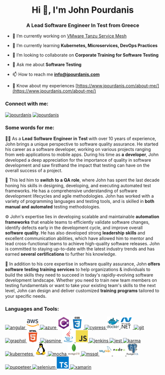 <h1 align="center">Hi 👋, I'm John Pourdanis</h1>
<h3 align="center">A Lead Software Engineer In Test from Greece</h3>

- 🔭 I’m currently working on [VMware Tanzu Service Mesh](https://tanzu.vmware.com/service-mesh)

- 🌱 I’m currently learning **Kubernetes, Microservices, DevOps Practices**

- 👯 I’m looking to collaborate on **Corporate Training for Software Testing**

- 💬 Ask me about **Software Testing**

- 📫 How to reach me **info@jpourdanis.com**

- 📄 Know about my experiences [https://www.jpourdanis.com/about-me/](https://www.jpourdanis.com/about-me/)

<h3 align="left">Connect with me:</h3>
<p align="left">
<a href="https://twitter.com/jpourdanis" target="blank"><img align="center" src="https://raw.githubusercontent.com/rahuldkjain/github-profile-readme-generator/master/src/images/icons/Social/twitter.svg" alt="jpourdanis" height="30" width="40" /></a>
<a href="https://linkedin.com/in/jpourdanis" target="blank"><img align="center" src="https://raw.githubusercontent.com/rahuldkjain/github-profile-readme-generator/master/src/images/icons/Social/linked-in-alt.svg" alt="jpourdanis" height="30" width="40" /></a>
</p>

<h3 align="left">Some words for me:</h3>
<p align="left">
👨‍💻 As a 𝐋𝐞𝐚𝐝 𝐒𝐨𝐟𝐭𝐰𝐚𝐫𝐞 𝐄𝐧𝐠𝐢𝐧𝐞𝐞𝐫 𝐢𝐧 𝐓𝐞𝐬𝐭 with over 10 years of experience, John brings a unique perspective to software quality assurance. He started his career as a software developer, working on various projects ranging from web applications to mobile apps. During his time as 𝐚 𝐝𝐞𝐯𝐞𝐥𝐨𝐩𝐞𝐫, John developed a deep appreciation for the importance of quality in software development and saw firsthand the impact that testing can have on the overall success of a project.

📌 This led him to 𝐬𝐰𝐢𝐭𝐜𝐡 𝐭𝐨 𝐚 𝐐𝐀 𝐫𝐨𝐥𝐞, where John has spent the last decade honing his skills in designing, developing, and executing automated test frameworks. He has a comprehensive understanding of software development lifecycles and agile methodologies. John has worked with a variety of programming languages and testing tools, and is skilled in 𝐛𝐨𝐭𝐡 𝐦𝐚𝐧𝐮𝐚𝐥 𝐚𝐧𝐝 𝐚𝐮𝐭𝐨𝐦𝐚𝐭𝐞𝐝 testing methodologies.

⚙️ John's expertise lies in developing scalable and maintainable 𝐚𝐮𝐭𝐨𝐦𝐚𝐭𝐢𝐨𝐧 𝐟𝐫𝐚𝐦𝐞𝐰𝐨𝐫𝐤𝐬 that enable teams to efficiently validate software changes, identify defects early in the development cycle, and improve overall 𝐬𝐨𝐟𝐭𝐰𝐚𝐫𝐞 𝐪𝐮𝐚𝐥𝐢𝐭𝐲. He has also developed strong 𝐥𝐞𝐚𝐝𝐞𝐫𝐬𝐡𝐢𝐩 𝐬𝐤𝐢𝐥𝐥𝐬 and excellent communication abilities, which have allowed him to mentor and lead cross-functional teams to achieve high-quality software releases. John is committed to staying up-to-date with the latest industry trends and has earned 𝐬𝐞𝐯𝐞𝐫𝐚𝐥 𝐜𝐞𝐫𝐭𝐢𝐟𝐢𝐜𝐚𝐭𝐢𝐨𝐧𝐬 to further his knowledge.

💫 In addition to his core expertise in software quality assurance, John 𝐨𝐟𝐟𝐞𝐫𝐬 𝐬𝐨𝐟𝐭𝐰𝐚𝐫𝐞 𝐭𝐞𝐬𝐭𝐢𝐧𝐠 𝐭𝐫𝐚𝐢𝐧𝐢𝐧𝐠 𝐬𝐞𝐫𝐯𝐢𝐜𝐞𝐬 to help organizations & individuals to build the skills they need to succeed in today's rapidly-evolving software development landscape. Whether you need to train new team members on testing fundamentals or want to take your existing team's skills to the next level, John can design and deliver customized 𝐭𝐫𝐚𝐢𝐧𝐢𝐧𝐠 𝐩𝐫𝐨𝐠𝐫𝐚𝐦𝐬 tailored to your specific needs.
</p>

<h3 align="left">Languages and Tools:</h3>
<p align="left"> <a href="https://angular.io" target="_blank" rel="noreferrer"> <img src="https://angular.io/assets/images/logos/angular/angular.svg" alt="angular" width="40" height="40"/> </a> <a href="https://aws.amazon.com" target="_blank" rel="noreferrer"> <img src="https://raw.githubusercontent.com/devicons/devicon/master/icons/amazonwebservices/amazonwebservices-original-wordmark.svg" alt="aws" width="40" height="40"/> </a> <a href="https://azure.microsoft.com/en-in/" target="_blank" rel="noreferrer"> <img src="https://www.vectorlogo.zone/logos/microsoft_azure/microsoft_azure-icon.svg" alt="azure" width="40" height="40"/> </a> <a href="https://www.w3schools.com/cs/" target="_blank" rel="noreferrer"> <img src="https://raw.githubusercontent.com/devicons/devicon/master/icons/csharp/csharp-original.svg" alt="csharp" width="40" height="40"/> </a> <a href="https://www.w3schools.com/css/" target="_blank" rel="noreferrer"> <img src="https://raw.githubusercontent.com/devicons/devicon/master/icons/css3/css3-original-wordmark.svg" alt="css3" width="40" height="40"/> </a> <a href="https://www.cypress.io" target="_blank" rel="noreferrer"> <img src="https://raw.githubusercontent.com/simple-icons/simple-icons/6e46ec1fc23b60c8fd0d2f2ff46db82e16dbd75f/icons/cypress.svg" alt="cypress" width="40" height="40"/> </a> <a href="https://www.docker.com/" target="_blank" rel="noreferrer"> <img src="https://raw.githubusercontent.com/devicons/devicon/master/icons/docker/docker-original-wordmark.svg" alt="docker" width="40" height="40"/> </a> <a href="https://dotnet.microsoft.com/" target="_blank" rel="noreferrer"> <img src="https://raw.githubusercontent.com/devicons/devicon/master/icons/dot-net/dot-net-original-wordmark.svg" alt="dotnet" width="40" height="40"/> </a> <a href="https://git-scm.com/" target="_blank" rel="noreferrer"> <img src="https://www.vectorlogo.zone/logos/git-scm/git-scm-icon.svg" alt="git" width="40" height="40"/> </a> <a href="https://graphql.org" target="_blank" rel="noreferrer"> <img src="https://www.vectorlogo.zone/logos/graphql/graphql-icon.svg" alt="graphql" width="40" height="40"/> </a> <a href="https://www.w3.org/html/" target="_blank" rel="noreferrer"> <img src="https://raw.githubusercontent.com/devicons/devicon/master/icons/html5/html5-original-wordmark.svg" alt="html5" width="40" height="40"/> </a> <a href="https://jasmine.github.io/" target="_blank" rel="noreferrer"> <img src="https://www.vectorlogo.zone/logos/jasmine/jasmine-icon.svg" alt="jasmine" width="40" height="40"/> </a> <a href="https://www.java.com" target="_blank" rel="noreferrer"> <img src="https://raw.githubusercontent.com/devicons/devicon/master/icons/java/java-original.svg" alt="java" width="40" height="40"/> </a> <a href="https://developer.mozilla.org/en-US/docs/Web/JavaScript" target="_blank" rel="noreferrer"> <img src="https://raw.githubusercontent.com/devicons/devicon/master/icons/javascript/javascript-original.svg" alt="javascript" width="40" height="40"/> </a> <a href="https://www.jenkins.io" target="_blank" rel="noreferrer"> <img src="https://www.vectorlogo.zone/logos/jenkins/jenkins-icon.svg" alt="jenkins" width="40" height="40"/> </a> <a href="https://jestjs.io" target="_blank" rel="noreferrer"> <img src="https://www.vectorlogo.zone/logos/jestjsio/jestjsio-icon.svg" alt="jest" width="40" height="40"/> </a> <a href="https://karma-runner.github.io/latest/index.html" target="_blank" rel="noreferrer"> <img src="https://raw.githubusercontent.com/detain/svg-logos/780f25886640cef088af994181646db2f6b1a3f8/svg/karma.svg" alt="karma" width="40" height="40"/> </a> <a href="https://kubernetes.io" target="_blank" rel="noreferrer"> <img src="https://www.vectorlogo.zone/logos/kubernetes/kubernetes-icon.svg" alt="kubernetes" width="40" height="40"/> </a> <a href="https://www.linux.org/" target="_blank" rel="noreferrer"> <img src="https://raw.githubusercontent.com/devicons/devicon/master/icons/linux/linux-original.svg" alt="linux" width="40" height="40"/> </a> <a href="https://mochajs.org" target="_blank" rel="noreferrer"> <img src="https://www.vectorlogo.zone/logos/mochajs/mochajs-icon.svg" alt="mocha" width="40" height="40"/> </a> <a href="https://www.mongodb.com/" target="_blank" rel="noreferrer"> <img src="https://raw.githubusercontent.com/devicons/devicon/master/icons/mongodb/mongodb-original-wordmark.svg" alt="mongodb" width="40" height="40"/> </a> <a href="https://www.microsoft.com/en-us/sql-server" target="_blank" rel="noreferrer"> <img src="https://www.svgrepo.com/show/303229/microsoft-sql-server-logo.svg" alt="mssql" width="40" height="40"/> </a> <a href="https://www.mysql.com/" target="_blank" rel="noreferrer"> <img src="https://raw.githubusercontent.com/devicons/devicon/master/icons/mysql/mysql-original-wordmark.svg" alt="mysql" width="40" height="40"/> </a> <a href="https://nodejs.org" target="_blank" rel="noreferrer"> <img src="https://raw.githubusercontent.com/devicons/devicon/master/icons/nodejs/nodejs-original-wordmark.svg" alt="nodejs" width="40" height="40"/> </a> <a href="https://www.postgresql.org" target="_blank" rel="noreferrer"> <img src="https://raw.githubusercontent.com/devicons/devicon/master/icons/postgresql/postgresql-original-wordmark.svg" alt="postgresql" width="40" height="40"/> </a> <a href="https://github.com/puppeteer/puppeteer" target="_blank" rel="noreferrer"> <img src="https://www.vectorlogo.zone/logos/pptrdev/pptrdev-official.svg" alt="puppeteer" width="40" height="40"/> </a> <a href="https://www.selenium.dev" target="_blank" rel="noreferrer"> <img src="https://raw.githubusercontent.com/detain/svg-logos/780f25886640cef088af994181646db2f6b1a3f8/svg/selenium-logo.svg" alt="selenium" width="40" height="40"/> </a> <a href="https://www.typescriptlang.org/" target="_blank" rel="noreferrer"> <img src="https://raw.githubusercontent.com/devicons/devicon/master/icons/typescript/typescript-original.svg" alt="typescript" width="40" height="40"/> </a> <a href="https://dotnet.microsoft.com/apps/xamarin" target="_blank" rel="noreferrer"> <img src="https://raw.githubusercontent.com/detain/svg-logos/780f25886640cef088af994181646db2f6b1a3f8/svg/xamarin.svg" alt="xamarin" width="40" height="40"/> </a> </p>
